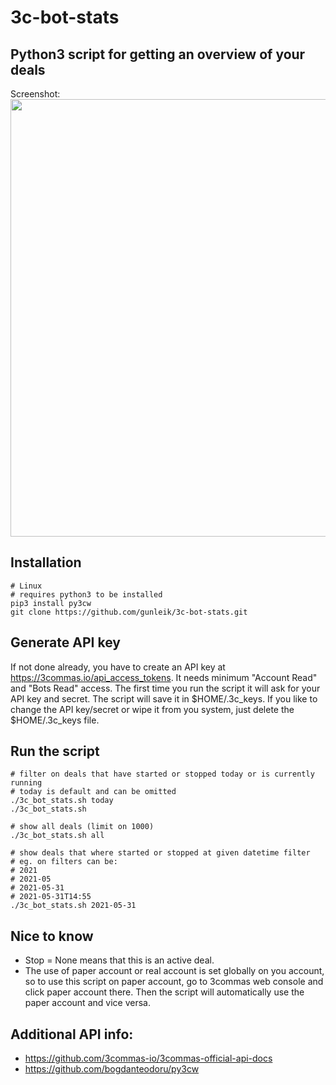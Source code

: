 # 3c-bot-stats
## Python3 script for getting an overview of your deals
Screenshot:<br>
<img src="https://user-images.githubusercontent.com/2580262/120322376-a1558300-c2e4-11eb-990c-92296902fc9d.png" width=700>

## Installation
```
# Linux
# requires python3 to be installed
pip3 install py3cw
git clone https://github.com/gunleik/3c-bot-stats.git
```

## Generate API key
If not done already, you have to create an API key at https://3commas.io/api_access_tokens.
It needs minimum "Account Read" and "Bots Read" access.
The first time you run the script it will ask for your API key and secret.
The script will save it in $HOME/.3c_keys.
If you like to change the API key/secret or wipe it from you system, just delete the $HOME/.3c_keys file.
	
## Run the script
```
# filter on deals that have started or stopped today or is currently running
# today is default and can be omitted
./3c_bot_stats.sh today
./3c_bot_stats.sh

# show all deals (limit on 1000)
./3c_bot_stats.sh all

# show deals that where started or stopped at given datetime filter
# eg. on filters can be:
# 2021
# 2021-05
# 2021-05-31
# 2021-05-31T14:55
./3c_bot_stats.sh 2021-05-31
```

## Nice to know
* Stop = None means that this is an active deal.
* The use of paper account or real account is set globally on you account, so to use this script on paper account, go to 3commas web console and click paper account there. Then the script will automatically use the paper account and vice versa.

## Additional API info:
* https://github.com/3commas-io/3commas-official-api-docs
* https://github.com/bogdanteodoru/py3cw
